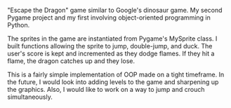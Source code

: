 "Escape the Dragon" game similar to Google's dinosaur game. My second Pygame project and my first involving object-oriented programming in Python.

The sprites in the game are instantiated from Pygame's MySprite class. I built functions allowing the sprite to jump, double-jump, and duck. The user's score 
is kept and incremented as they dodge flames. If they hit a flame, the dragon catches up and they lose.

This is a fairly simple implementation of OOP made on a tight timeframe. In the future, I would look into adding levels to the game and sharpening up the 
graphics. Also, I would like to work on a way to jump and crouch simultaneously.
